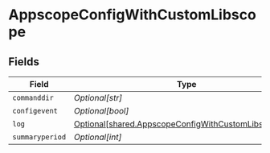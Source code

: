 # AppscopeConfigWithCustomLibscope


## Fields

| Field                                                                                                                  | Type                                                                                                                   | Required                                                                                                               | Description                                                                                                            |
| ---------------------------------------------------------------------------------------------------------------------- | ---------------------------------------------------------------------------------------------------------------------- | ---------------------------------------------------------------------------------------------------------------------- | ---------------------------------------------------------------------------------------------------------------------- |
| `commanddir`                                                                                                           | *Optional[str]*                                                                                                        | :heavy_minus_sign:                                                                                                     | N/A                                                                                                                    |
| `configevent`                                                                                                          | *Optional[bool]*                                                                                                       | :heavy_minus_sign:                                                                                                     | N/A                                                                                                                    |
| `log`                                                                                                                  | [Optional[shared.AppscopeConfigWithCustomLibscopeLog]](undefined/models/shared/appscopeconfigwithcustomlibscopelog.md) | :heavy_minus_sign:                                                                                                     | N/A                                                                                                                    |
| `summaryperiod`                                                                                                        | *Optional[int]*                                                                                                        | :heavy_minus_sign:                                                                                                     | N/A                                                                                                                    |